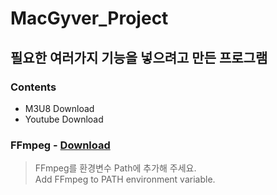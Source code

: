 # MacGyver_Project
## 필요한 여러가지 기능을 넣으려고 만든 프로그램

### Contents
- M3U8 Download
- Youtube Download

### FFmpeg - [Download](https://ffmpeg.org)
>FFmpeg를 환경변수 Path에 추가해 주세요.   
>Add FFmpeg to PATH environment variable.   
